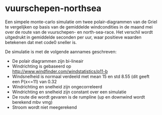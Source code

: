 # vuurschepen-northsea

Een simpele monte-carlo simulatie om twee polair-diagrammen van de Griel te vergelijken op basis van de gemiddelde windcondities in de maand mei over de route van de vuurschepen- en north-sea-race. Het verschil wordt uitgedrukt in gemiddelde seconden per uur, waar positieve waarden betekenen dat met code0 sneller is. 

De simulatie is met de volgende aannames geschreven:
- De polair diagrammen zijn bi-lineair
- Windrichting is gebaseerd op http://www.windfinder.com/windstatistics/p11-b
- Windsnelheid is normaal verdeeld met mean 15 en std 8.55 (dit geeft een P(x<=11) van 0.32
- Windrichting en snelheid zijn ongecorreleerd
- Windrichting en snelheid zijn constant over een simulatie
- De route die wordt gevaren is de rumpline (up en downwind wordt berekend mbv vmg)
- Stroom wordt niet meegerekend
